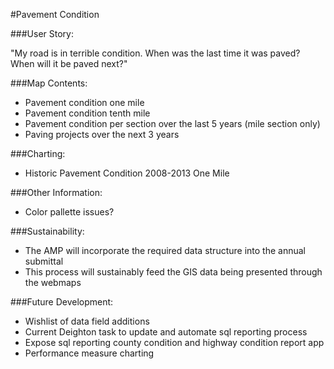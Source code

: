 #Pavement Condition

###User Story:  

 "My road is in terrible condition. When was the last time it was paved? When will it be paved next?"

###Map Contents: 
	
- Pavement condition one mile
- Pavement condition tenth mile
- Pavement condition per section over the last 5 years (mile section only)
- Paving projects over the next 3 years

###Charting:

- Historic Pavement Condition 2008-2013 One Mile

###Other Information:
- Color pallette issues?

###Sustainability:
	
- The AMP will incorporate the required data structure into the annual submittal
- This process will sustainably feed the GIS data being presented through the webmaps

###Future Development:
- Wishlist of data field additions
- Current Deighton task to update and automate sql reporting process
- Expose sql reporting county condition and highway condition report app
- Performance measure charting

